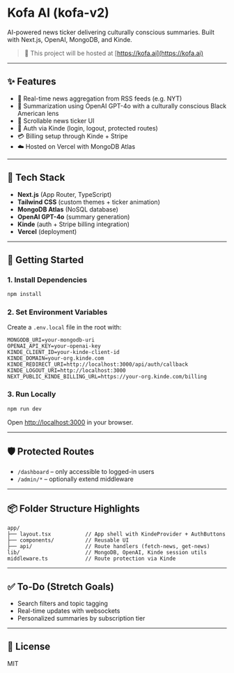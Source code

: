 # Kofa AI (kofa-v2)

AI-powered news ticker delivering culturally conscious summaries. Built with Next.js, OpenAI, MongoDB, and Kinde.

> 🚀 This project will be hosted at [https://kofa.ai](https://kofa.ai)

---

## ✨ Features

- 🔁 Real-time news aggregation from RSS feeds (e.g. NYT)
- 🧠 Summarization using OpenAI GPT-4o with a culturally conscious Black American lens
- 📰 Scrollable news ticker UI
- 🔐 Auth via Kinde (login, logout, protected routes)
- 💳 Billing setup through Kinde + Stripe
- ☁️ Hosted on Vercel with MongoDB Atlas

---

## 🧱 Tech Stack

- **Next.js** (App Router, TypeScript)
- **Tailwind CSS** (custom themes + ticker animation)
- **MongoDB Atlas** (NoSQL database)
- **OpenAI GPT-4o** (summary generation)
- **Kinde** (auth + Stripe billing integration)
- **Vercel** (deployment)

---

## 🚀 Getting Started

### 1. Install Dependencies
```bash
npm install
```

### 2. Set Environment Variables
Create a `.env.local` file in the root with:

```env
MONGODB_URI=your-mongodb-uri
OPENAI_API_KEY=your-openai-key
KINDE_CLIENT_ID=your-kinde-client-id
KINDE_DOMAIN=your-org.kinde.com
KINDE_REDIRECT_URI=http://localhost:3000/api/auth/callback
KINDE_LOGOUT_URI=http://localhost:3000
NEXT_PUBLIC_KINDE_BILLING_URL=https://your-org.kinde.com/billing
```

### 3. Run Locally
```bash
npm run dev
```
Open [http://localhost:3000](http://localhost:3000) in your browser.

---

## 🛡 Protected Routes

- `/dashboard` – only accessible to logged-in users
- `/admin/*` – optionally extend middleware

---

## 📦 Folder Structure Highlights

```
app/
├── layout.tsx           // App shell with KindeProvider + AuthButtons
├── components/          // Reusable UI
├── api/                 // Route handlers (fetch-news, get-news)
lib/                     // MongoDB, OpenAI, Kinde session utils
middleware.ts            // Route protection via Kinde
```

---

## ✅ To-Do (Stretch Goals)

- Search filters and topic tagging
- Real-time updates with websockets
- Personalized summaries by subscription tier

---

## 📄 License

MIT
